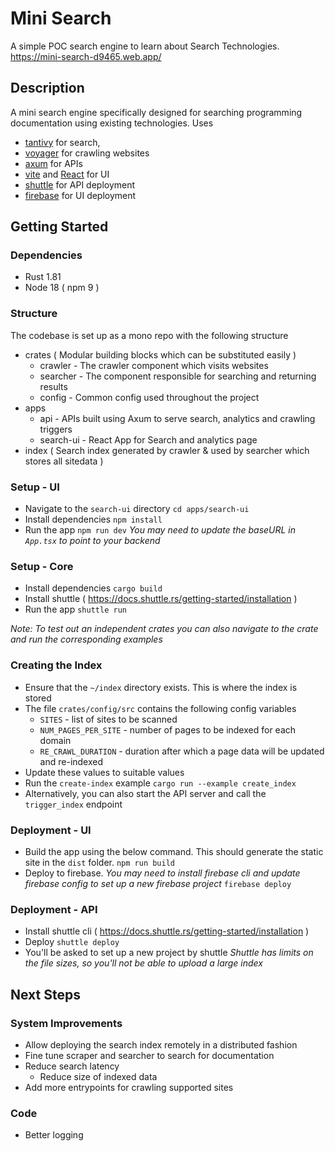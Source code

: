 # Mini Search
A simple POC search engine to learn about Search Technologies.
https://mini-search-d9465.web.app/

## Description
A mini search engine specifically designed for searching programming documentation using existing technologies. Uses
- [tantivy](https://github.com/quickwit-oss/tantivy) for search,
- [voyager](https://github.com/mattsse/voyager) for crawling websites
- [axum](https://github.com/tokio-rs/axum) for APIs
- [vite](https://vite.dev/) and [React](https://react.dev) for UI
- [shuttle](https://shuttle.dev) for API deployment
- [firebase](https://firebase.google.com/) for UI deployment

## Getting Started

### Dependencies

* Rust 1.81
* Node 18 ( npm 9 )

### Structure
The codebase is set up as a mono repo with the following structure
- crates ( Modular building blocks which can be substituted easily )
	- crawler - The crawler component which visits websites
	- searcher - The component responsible for searching and returning results
	- config - Common config used throughout the project
- apps 
	- api - APIs built using Axum to serve search, analytics and crawling triggers
	- search-ui - React App for Search and analytics page
- index ( Search index generated by crawler & used by searcher which stores all sitedata )

### Setup - UI
- Navigate to the `search-ui` directory
`cd apps/search-ui`
- Install dependencies
`npm install`
- Run the app
`npm run dev`
_You may need to update the baseURL in `App.tsx` to point to your backend_

### Setup - Core
- Install dependencies
`cargo build`
- Install shuttle ( https://docs.shuttle.rs/getting-started/installation )
- Run the app
`shuttle run`

*Note: To test out an independent crates you can also navigate to the crate and run the corresponding examples*

### Creating the Index
- Ensure that the `~/index` directory exists. This is where the index is stored
- The file `crates/config/src` contains the following config variables
	- `SITES` - list of sites to be scanned
	- `NUM_PAGES_PER_SITE` - number of pages to be indexed for each domain
	- `RE_CRAWL_DURATION` - duration after which a page data will be updated and re-indexed
- Update these values to suitable values
- Run the `create-index` example
`cargo run --example create_index`
- Alternatively, you can also start the API server and call the `trigger_index` endpoint

### Deployment - UI
- Build the app using the below command. This should generate the static site in the `dist` folder.
`npm run build`
- Deploy to firebase. _You may need to install firebase cli and update firebase config to set up a new firebase project_
`firebase deploy`

### Deployment - API
- Install shuttle cli ( https://docs.shuttle.rs/getting-started/installation )
- Deploy
`shuttle deploy`
- You'll be asked to set up a new project by shuttle
*Shuttle has limits on the file sizes, so you'll not be able to upload a large index*

## Next Steps

### System Improvements
- Allow deploying the search index remotely in a distributed fashion
- Fine tune scraper and searcher to search for documentation
- Reduce search latency
	- Reduce size of indexed data
- Add more entrypoints for crawling supported sites

### Code
-   Better logging